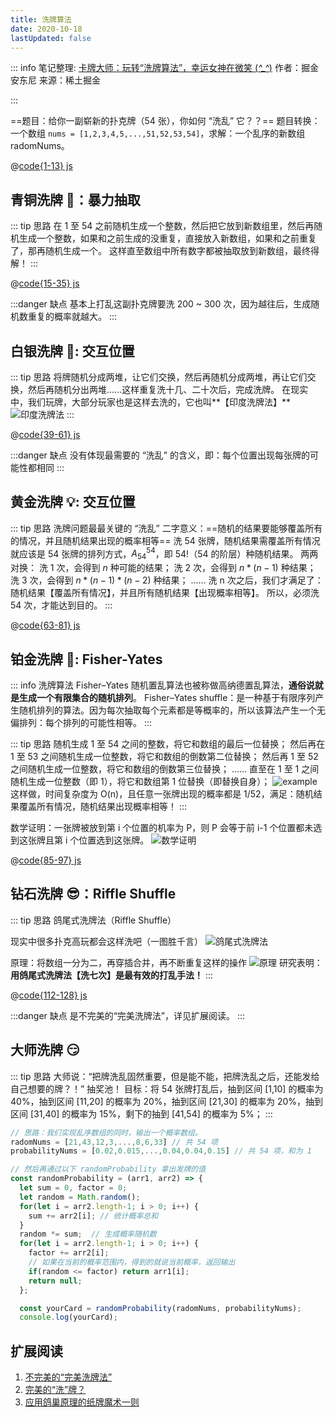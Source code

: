 ```yaml
---
title: 洗牌算法
date: 2020-10-18
lastUpdated: false
---
```


::: info
笔记整理: [卡牌大师：玩转“洗牌算法”，幸运女神在微笑 (_^\_^_)](https://juejin.cn/post/6984925268754317320)
作者：掘金安东尼
来源：稀土掘金

:::

==题目：给你一副崭新的扑克牌（54 张），你如何 “洗乱” 它？？==
题目转换：一个数组 `nums = [1,2,3,4,5,...,51,52,53,54]`，求解：一个乱序的新数组 radomNums。

@[code{1-13} js](./02.洗牌算法.js)

## 青铜洗牌 🤬：暴力抽取

::: tip 思路
在 1 至 54 之前随机生成一个整数，然后把它放到新数组里，然后再随机生成一个整数，如果和之前生成的没重复，直接放入新数组，如果和之前重复了，那再随机生成一个。
这样直至数组中所有数字都被抽取放到新数组，最终得解！
:::

@[code{15-35} js](./02.洗牌算法.js)

:::danger 缺点
基本上打乱这副扑克牌要洗 200 ~ 300 次，因为越往后，生成随机数重复的概率就越大。
:::

## 白银洗牌 📍: 交互位置

::: tip 思路
将牌随机分成两堆，让它们交换，然后再随机分成两堆，再让它们交换，然后再随机分出两堆......这样重复洗十几、二十次后，完成洗牌。
在现实中，我们玩牌，大部分玩家也是这样去洗的，它也叫**【印度洗牌法】**
![印度洗牌法](https://p6-juejin.byteimg.com/tos-cn-i-k3u1fbpfcp/58128bd6d32b497aa4ce25f29c903d8a~tplv-k3u1fbpfcp-zoom-in-crop-mark:4536:0:0:0.image)
:::

@[code{39-61} js](./02.洗牌算法.js)

:::danger 缺点
没有体现最需要的 “洗乱” 的含义，即：每个位置出现每张牌的可能性都相同
:::

## 黄金洗牌 💡: 交互位置

::: tip 思路
洗牌问题最最关键的 “洗乱” 二字意义：==随机的结果要能够覆盖所有的情况，并且随机结果出现的概率相等==
洗 54 张牌，随机结果需覆盖所有情况就应该是 54 张牌的排列方式，$A^54_54$，即 $54!$（54 的阶层）种随机结果。
两两对换：
洗 1 次，会得到 $n$ 种可能的结果；
洗 2 次，会得到 $n*(n-1)$ 种结果；
洗 3 次，会得到 $n*(n-1)*(n-2)$ 种结果；
......
洗 n 次之后，我们才满足了：随机结果【覆盖所有情况】，并且所有随机结果【出现概率相等】。
所以，必须洗 54 次，才能达到目的。
:::

@[code{63-81} js](./02.洗牌算法.js)

## 铂金洗牌 🤣: Fisher-Yates

::: info
洗牌算法 Fisher–Yates 随机置乱算法也被称做高纳德置乱算法，**通俗说就是生成一个有限集合的随机排列**。
Fisher–Yates shuffle：是一种基于有限序列产生随机排列的算法。因为每次抽取每个元素都是等概率的，所以该算法产生一个无偏排列：每个排列的可能性相等。
:::

::: tip 思路
随机生成 1 至 54 之间的整数，将它和数组的最后一位替换；
然后再在 1 至 53 之间随机生成一位整数，将它和数组的倒数第二位替换；
然后再 1 至 52 之间随机生成一位整数，将它和数组的倒数第三位替换；
......
直至在 1 至 1 之间随机生成一位整数（即 1），将它和数组第 1 位替换（即替换自身）；
![example](https://p6-juejin.byteimg.com/tos-cn-i-k3u1fbpfcp/9586913f2858489587ef2d88df41eb92~tplv-k3u1fbpfcp-zoom-in-crop-mark:4536:0:0:0.image?)
这样做，时间复杂度为 O(n)，且任意一张牌出现的概率都是 1/52，满足：随机结果覆盖所有情况，随机结果出现概率相等！
:::

数学证明：一张牌被放到第 i 个位置的机率为 P，则 P 会等于前 i-1 个位置都未选到这张牌且第 i 个位置选到这张牌。
![数学证明](https://p3-juejin.byteimg.com/tos-cn-i-k3u1fbpfcp/93dc3c2a335d468395fa8daa7a59fc11~tplv-k3u1fbpfcp-zoom-in-crop-mark:4536:0:0:0.image?)

@[code{85-97} js](./02.洗牌算法.js)

## 钻石洗牌 😎：Riffle Shuffle

::: tip 思路
鸽尾式洗牌法（Riffle Shuffle）

现实中很多扑克高玩都会这样洗吧（一图胜千言）
![鸽尾式洗牌法](https://p1-juejin.byteimg.com/tos-cn-i-k3u1fbpfcp/8ae8e83d53d64887b2279c4a5de21d64~tplv-k3u1fbpfcp-zoom-in-crop-mark:4536:0:0:0.image)

原理：将数组一分为二，再穿插合并，再不断重复这样的操作
![原理](https://p1-juejin.byteimg.com/tos-cn-i-k3u1fbpfcp/78c042957e1c4a3aa806e47e4c91b318~tplv-k3u1fbpfcp-zoom-in-crop-mark:4536:0:0:0.image?)
研究表明：**用鸽尾式洗牌法【洗七次】是最有效的打乱手法！**
:::

@[code{112-128} js](./02.洗牌算法.js)

:::danger 缺点
是不完美的“完美洗牌法”，详见扩展阅读。
:::

## 大师洗牌 😏

::: tip 思路
大师说：“把牌洗乱固然重要，但是能不能，把牌洗乱之后，还能发给自己想要的牌？！”
抽奖池！
目标：将 54 张牌打乱后，抽到区间 [1,10] 的概率为 40%，抽到区间 [11,20] 的概率为 20%，抽到区间 [21,30] 的概率为 20%，抽到区间 [31,40] 的概率为 15%，剩下的抽到 [41,54] 的概率为 5%；
:::

```js
// 思路：我们实现乱序数组的同时，输出一个概率数组。
radomNums = [21,43,12,3,...,8,6,33] // 共 54 项
probabilityNums = [0.02,0.015,...,0.04,0.04,0.15] // 共 54 项，和为 1

// 然后再通过以下 randomProbability 拿出发牌的值
const randomProbability = (arr1, arr2) => {
  let sum = 0, factor = 0;
  let random = Math.random();
  for(let i = arr2.length-1; i > 0; i++) {
    sum += arr2[i]; // 统计概率总和
  }
  random *= sum;  // 生成概率随机数
  for(let i = arr2.length-1; i > 0; i++) {
    factor += arr2[i];
    // 如果在当前的概率范围内，得到的就说当前概率，返回输出
    if(random <= factor) return arr1[i];
    return null;
  };

  const yourCard = randomProbability(radomNums, probabilityNums);
  console.log(yourCard);
```

## 扩展阅读

1. [不完美的“完美洗牌法”](https://zhuanlan.zhihu.com/p/29178813)
2. [完美的“洗”牌？](https://zhuanlan.zhihu.com/p/29181958)
3. [应用鸽巢原理的纸牌魔术一则](https://zhuanlan.zhihu.com/p/29213136)

